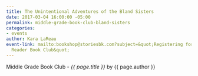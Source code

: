 ```yaml
---
title: The Unintentional Adventures of the Bland Sisters
date: 2017-03-04 16:00:00 -05:00
permalink: middle-grade-book-club-bland-sisters
categories:
- events
author: Kara LaReau
event-link: mailto:bookshop@storiesbk.com?subject=&quot;Registering for 3/4 Middle
  Reader Book Club&quot;
---
```


Middle Grade Book Club - *{{ page.title }}* by {{ page.author }}
